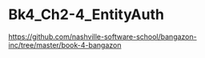 # Bk4_Ch2-4_EntityAuth

https://github.com/nashville-software-school/bangazon-inc/tree/master/book-4-bangazon
